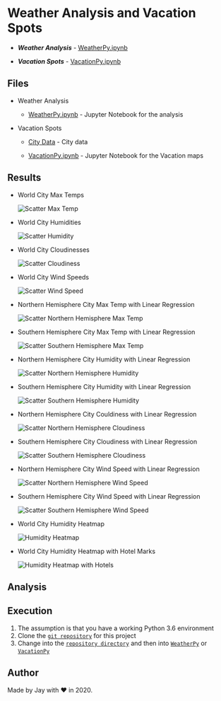 # Weather Analysis and Vacation Spots

- **_Weather Analysis_** - [WeatherPy.ipynb](WeatherPy/WeatherPy.ipynb)

- **_Vacation Spots_** - [VacationPy.ipynb](VacationPy/VacationPy.ipynb)

## Files

- Weather Analysis

  - [WeatherPy.ipynb](WeatherPy/WeatherPy.ipynb) - Jupyter Notebook for the analysis

- Vacation Spots

  - [City Data](WeatherPy/output_data/cities.csv) - City data

  - [VacationPy.ipynb](VacationPy/VacationPy.ipynb) - Jupyter Notebook for the Vacation maps

## Results

- World City Max Temps

  ![Scatter Max Temp](WeatherPy/images/scatter_max_temp.png)

- World City Humidities

  ![Scatter Humidity](WeatherPy/images/scatter_humidity.png)

- World City Cloudinesses

  ![Scatter Cloudiness](WeatherPy/images/scatter_cloudiness.png)

- World City Wind Speeds

  ![Scatter Wind Speed](WeatherPy/images/scatter_wind_speed.png)

- Northern Hemisphere City Max Temp with Linear Regression

  ![Scatter Northern Hemisphere Max Temp](WeatherPy/images/scatter_nh_max_temp.png)

- Southern Hemisphere City Max Temp with Linear Regression

  ![Scatter Southern Hemisphere Max Temp](WeatherPy/images/scatter_sh_max_temp.png)

- Northern Hemisphere City Humidity with Linear Regression

  ![Scatter Northern Hemisphere Humidity](WeatherPy/images/scatter_nh_humidity.png)

- Southern Hemisphere City Humidity with Linear Regression

  ![Scatter Southern Hemisphere Humidity](WeatherPy/images/scatter_sh_humidity.png)

- Northern Hemisphere City Couldiness with Linear Regression

  ![Scatter Northern Hemisphere Cloudiness](WeatherPy/images/scatter_nh_cloudiness.png)

- Southern Hemisphere City Cloudiness with Linear Regression

  ![Scatter Southern Hemisphere Cloudiness](WeatherPy/images/scatter_sh_cloudiness.png)

- Northern Hemisphere City Wind Speed with Linear Regression

  ![Scatter Northern Hemisphere Wind Speed](WeatherPy/images/scatter_nh_wind_speed.png)

- Southern Hemisphere City Wind Speed with Linear Regression

  ![Scatter Southern Hemisphere Wind Speed](WeatherPy/images/scatter_sh_wind_speed.png)

- World City Humidity Heatmap

  ![Humidity Heatmap](VacationPy/images/heatmap_world_humidity.png)

- World City Humidity Heatmap with Hotel Marks

  ![Humidity Heatmap with Hotels](VacationPy/images/heatmap_world_humidity_marker.png)

## Analysis

## Execution

1. The assumption is that you have a working Python 3.6 environment
1. Clone the [`git repository`](https://github.com/jayhjman/python-api-challenge) for this project
1. Change into the [`repository directory`](https://github.com/jayhjman/python-api-challenge) and then into [`WeatherPy`](WeatherPy/) or [`VacationPy`](VacationPy/)

## Author

Made by Jay with :heart: in 2020.
